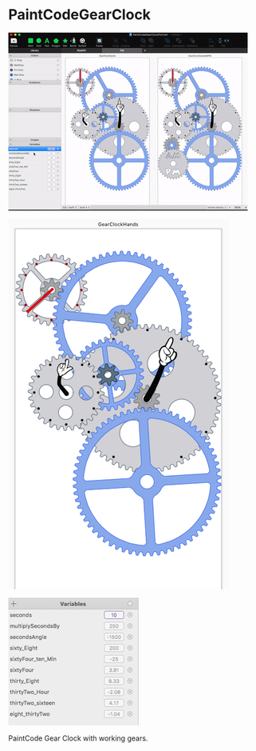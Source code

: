 # PaintCodeGearClock

![alt text](https://github.com/evision1/PaintCodeGearClock/blob/master/PaintCodeGearClock.gif?raw=true)

![alt text](https://github.com/evision1/PaintCodeGearClock/raw/master/Screen%20Shot%202017-11-17%20at%205.33.28%20PM.png)

![alt text](https://raw.githubusercontent.com/evision1/PaintCodeGearClock/master/Screen%20Shot%202017-11-19%20at%208.21.20%20AM.png)

PaintCode Gear Clock with working gears.
